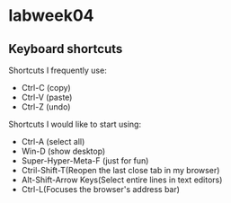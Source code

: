 # labweek04
## Keyboard shortcuts
Shortcuts I frequently use: 
- Ctrl-C (copy)
- Ctrl-V (paste)
- Ctrl-Z (undo)

Shortcuts I would like to start using: 
- Ctrl-A (select all)
- Win-D (show desktop)
- Super-Hyper-Meta-F (just for fun)
- Ctril-Shift-T(Reopen the last close tab in my browser)
- Alt-Shift-Arrow Keys(Select entire lines in text editors)
- Ctrl-L(Focuses the browser's address bar)